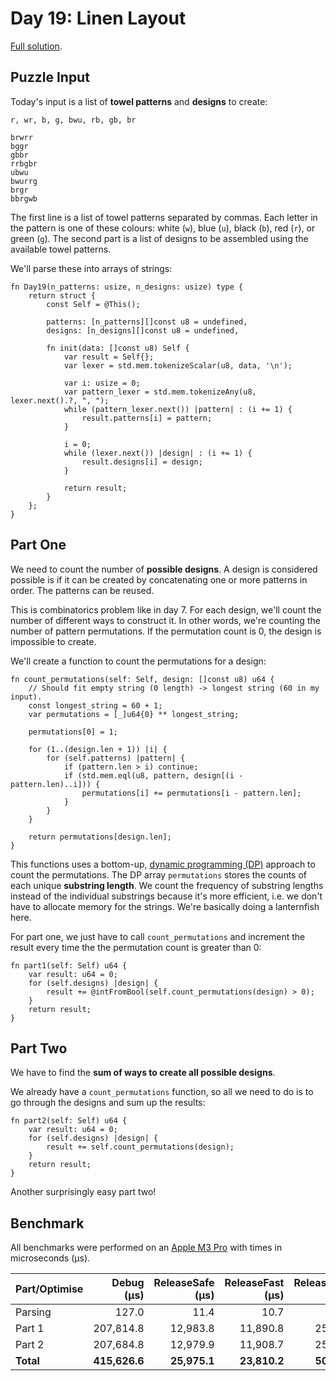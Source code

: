 # Day 19: Linen Layout

[Full solution](../src/days/day19.zig).

## Puzzle Input

Today's input is a list of **towel patterns** and **designs** to create:

```plaintext
r, wr, b, g, bwu, rb, gb, br

brwrr
bggr
gbbr
rrbgbr
ubwu
bwurrg
brgr
bbrgwb
```

The first line is a list of towel patterns separated by commas. Each letter in the pattern is one of these colours: white (`w`), blue (`u`), black (`b`), red (`r`), or green (`g`). The second part is a list of designs to be assembled using the available towel patterns.

We'll parse these into arrays of strings:

```zig
fn Day19(n_patterns: usize, n_designs: usize) type {
    return struct {
        const Self = @This();

        patterns: [n_patterns][]const u8 = undefined,
        designs: [n_designs][]const u8 = undefined,

        fn init(data: []const u8) Self {
            var result = Self{};
            var lexer = std.mem.tokenizeScalar(u8, data, '\n');

            var i: usize = 0;
            var pattern_lexer = std.mem.tokenizeAny(u8, lexer.next().?, ", ");
            while (pattern_lexer.next()) |pattern| : (i += 1) {
                result.patterns[i] = pattern;
            }

            i = 0;
            while (lexer.next()) |design| : (i += 1) {
                result.designs[i] = design;
            }

            return result;
        }
    };
}
```

## Part One

We need to count the number of **possible designs**. A design is considered possible is if it can be created by concatenating one or more patterns in order. The patterns can be reused.

This is combinatorics problem like in day 7. For each design, we'll count the number of different ways to construct it. In other words, we're counting the number of pattern permutations. If the permutation count is 0, the design is impossible to create.

We'll create a function to count the permutations for a design:

```zig
fn count_permutations(self: Self, design: []const u8) u64 {
    // Should fit empty string (0 length) -> longest string (60 in my input).
    const longest_string = 60 + 1;
    var permutations = [_]u64{0} ** longest_string;

    permutations[0] = 1;

    for (1..(design.len + 1)) |i| {
        for (self.patterns) |pattern| {
            if (pattern.len > i) continue;
            if (std.mem.eql(u8, pattern, design[(i - pattern.len)..i])) {
                permutations[i] += permutations[i - pattern.len];
            }
        }
    }

    return permutations[design.len];
}
```

This functions uses a bottom-up, [dynamic programming (DP)](https://en.wikipedia.org/wiki/Dynamic_programming) approach to count the permutations. The DP array `permutations` stores the counts of each unique **substring length**. We count the frequency of substring lengths instead of the individual substrings because it's more efficient, i.e. we don't have to allocate memory for the strings. We're basically doing a lanternfish here.

For part one, we just have to call `count_permutations` and increment the result every time the the permutation count is greater than 0:

```zig
fn part1(self: Self) u64 {
    var result: u64 = 0;
    for (self.designs) |design| {
        result += @intFromBool(self.count_permutations(design) > 0);
    }
    return result;
}
```


## Part Two

We have to find the **sum of ways to create all possible designs**.

We already have a `count_permutations` function, so all we need to do is to go through the designs and sum up the results:

```zig
fn part2(self: Self) u64 {
    var result: u64 = 0;
    for (self.designs) |design| {
        result += self.count_permutations(design);
    }
    return result;
}
```

Another surprisingly easy part two!

## Benchmark

All benchmarks were performed on an [Apple M3 Pro](https://en.wikipedia.org/wiki/Apple_M3) with times in microseconds (µs).

| Part/Optimise | Debug (µs)    | ReleaseSafe (µs) | ReleaseFast (µs) | ReleaseSmall (µs) |
|-------------- | ------------: | ---------------: | ---------------: | ----------------: |
| Parsing       | 127.0         | 11.4             | 10.7             | 21.8              |
| Part 1        | 207,814.8     | 12,983.8         | 11,890.8         | 25,477.8          |
| Part 2        | 207,684.8     | 12,979.9         | 11,908.7         | 25,483.3          |
| **Total**     | **415,626.6** | **25,975.1**     | **23,810.2**     | **50,982.9**      |

